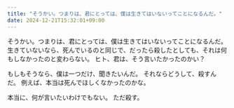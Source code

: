 ```yaml
---
title: "そうかい。つまりは、君にとっては、僕は生きてはいないってことになるんだ。"
date: 2024-12-21T15:32:01+09:00
---
```

そうかい。つまりは、君にとっては、僕は生きてはいないってことになるんだ。
生きていないなら、死んでいるのと同じで、だったら殺したとしても、それは何もしなかったのと変わらない。
ヒト、君は、そう言いたかったのかい？

もしもそうなら、僕は一つだけ、聞きたいんだ。
それならどうして、殺すんだ。
例えば、本当は死んでほしくなかったのかな。

本当に、何が言いたいわけでもない。
ただ殺す。
